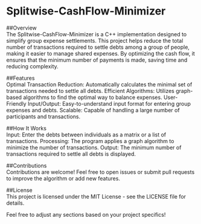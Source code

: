# Splitwise-CashFlow-Minimizer  <br> 

##Overview <br> 
The Splitwise-CashFlow-Minimizer is a C++ implementation designed to simplify group expense settlements. This project helps reduce the total number of transactions required to settle debts among a group of people, making it easier to manage shared expenses. By optimizing the cash flow, it ensures that the minimum number of payments is made, saving time and reducing complexity.

##Features <br> 
Optimal Transaction Reduction: Automatically calculates the minimal set of transactions needed to settle all debts.
Efficient Algorithms: Utilizes graph-based algorithms to find the optimal way to balance expenses.
User-Friendly Input/Output: Easy-to-understand input format for entering group expenses and debts.
Scalable: Capable of handling a large number of participants and transactions.

##How It Works <br> 
Input: Enter the debts between individuals as a matrix or a list of transactions.
Processing: The program applies a graph algorithm to minimize the number of transactions.
Output: The minimum number of transactions required to settle all debts is displayed.

##Contributions <br> 
Contributions are welcome! Feel free to open issues or submit pull requests to improve the algorithm or add new features.

##License <br> 
This project is licensed under the MIT License - see the LICENSE file for details.

Feel free to adjust any sections based on your project specifics!
